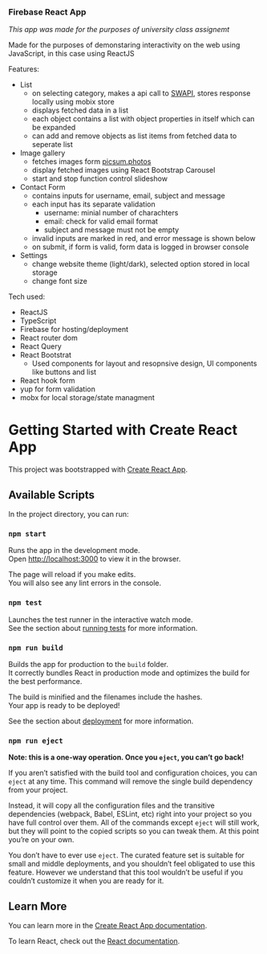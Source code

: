 ### Firebase React App

*This app was made for the purposes of university class assignemt*

Made for the purposes of demonstaring interactivity on the web using JavaScript, in this case using ReactJS

Features: 
- List
    - on selecting category, makes a api call to [SWAPI](https://swapi.dev/), stores response locally using mobix store
    - displays fetched data in a list
    - each object contains a list with object properties in itself which can be expanded 
    - can add and remove objects as list items from fetched data to seperate list
- Image gallery 
    - fetches images form [picsum.photos](https://picsum.photos)
    - display fetched images using React Bootstrap Carousel
    - start and stop function control slideshow
- Contact Form
    - contains inputs for username, email, subject and message
    - each input has its separate validation
        - username: minial number of charachters
        - email: check for valid email format
        - subject and message must not be empty
    - invalid inputs are marked in red, and error message is shown below
    - on submit, if form is valid, form data is logged in browser console
- Settings 
    - change website theme (light/dark), selected option stored in local storage
    - change font size

Tech used: 
- ReactJS
- TypeScript
- Firebase for hosting/deployment
- React router dom
- React Query
- React Bootstrat
    - Used components for layout and resopnsive design, UI components like buttons and list
- React hook form 
- yup for form validation
- mobx for local storage/state managment


# Getting Started with Create React App

This project was bootstrapped with [Create React App](https://github.com/facebook/create-react-app).

## Available Scripts

In the project directory, you can run:

### `npm start`

Runs the app in the development mode.\
Open [http://localhost:3000](http://localhost:3000) to view it in the browser.

The page will reload if you make edits.\
You will also see any lint errors in the console.

### `npm test`

Launches the test runner in the interactive watch mode.\
See the section about [running tests](https://facebook.github.io/create-react-app/docs/running-tests) for more information.

### `npm run build`

Builds the app for production to the `build` folder.\
It correctly bundles React in production mode and optimizes the build for the best performance.

The build is minified and the filenames include the hashes.\
Your app is ready to be deployed!

See the section about [deployment](https://facebook.github.io/create-react-app/docs/deployment) for more information.

### `npm run eject`

**Note: this is a one-way operation. Once you `eject`, you can’t go back!**

If you aren’t satisfied with the build tool and configuration choices, you can `eject` at any time. This command will remove the single build dependency from your project.

Instead, it will copy all the configuration files and the transitive dependencies (webpack, Babel, ESLint, etc) right into your project so you have full control over them. All of the commands except `eject` will still work, but they will point to the copied scripts so you can tweak them. At this point you’re on your own.

You don’t have to ever use `eject`. The curated feature set is suitable for small and middle deployments, and you shouldn’t feel obligated to use this feature. However we understand that this tool wouldn’t be useful if you couldn’t customize it when you are ready for it.

## Learn More

You can learn more in the [Create React App documentation](https://facebook.github.io/create-react-app/docs/getting-started).

To learn React, check out the [React documentation](https://reactjs.org/).